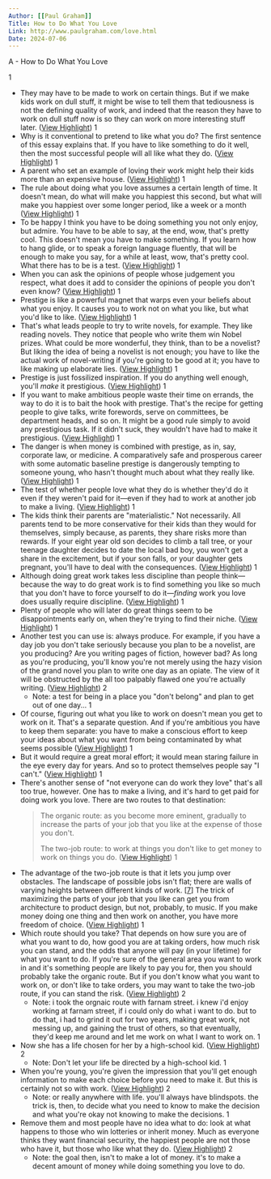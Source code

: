 ```yaml
---
Author: [[Paul Graham]]
Title: How to Do What You Love
Link: http://www.paulgraham.com/love.html
Date: 2024-07-06
---
```

A - How to Do What You Love

1
- They may have to be made to work on certain things. But if we make kids work on dull stuff, it might be wise to tell them that tediousness is not the defining quality of work, and indeed that the reason they have to work on dull stuff now is so they can work on more interesting stuff later. ([View Highlight](https://read.readwise.io/read/01gwtb1wk0c17mcny0fataxmj3))
1
- Why is it conventional to pretend to like what you do? The first sentence of this essay explains that. If you have to like something to do it well, then the most successful people will all like what they do. ([View Highlight](https://read.readwise.io/read/01gwtb3x98pr3j7fz6d2xeggmx))
1
- A parent who set an example of loving their work might help their kids more than an expensive house. ([View Highlight](https://read.readwise.io/read/01gwtb5sf9wx0z4yghcrj52mm1))
1
- The rule about doing what you love assumes a certain length of time. It doesn't mean, do what will make you happiest this second, but what will make you happiest over some longer period, like a week or a month ([View Highlight](https://read.readwise.io/read/01gwtbbcjwhvpqjhq3h6scz980))
1
- To be happy I think you have to be doing something you not only enjoy, but admire. You have to be able to say, at the end, wow, that's pretty cool. This doesn't mean you have to make something. If you learn how to hang glide, or to speak a foreign language fluently, that will be enough to make you say, for a while at least, wow, that's pretty cool. What there has to be is a test. ([View Highlight](https://read.readwise.io/read/01gwtbct9ax64zy7apawbf5ax8))
1
- When you can ask the opinions of people whose judgement you respect, what does it add to consider the opinions of people you don't even know? ([View Highlight](https://read.readwise.io/read/01gwtwhj0tfmhf9fhn5y9c6fhr))
1
- Prestige is like a powerful magnet that warps even your beliefs about what you enjoy. It causes you to work not on what you like, but what you'd like to like. ([View Highlight](https://read.readwise.io/read/01gwtwhw9gqjx6cefhp5mt37yx))
1
- That's what leads people to try to write novels, for example. They like reading novels. They notice that people who write them win Nobel prizes. What could be more wonderful, they think, than to be a novelist? But liking the idea of being a novelist is not enough; you have to like the actual work of novel-writing if you're going to be good at it; you have to like making up elaborate lies. ([View Highlight](https://read.readwise.io/read/01gwtwjeq43tmmsj35t2w06wpj))
1
- Prestige is just fossilized inspiration. If you do anything well enough, you'll *make* it prestigious. ([View Highlight](https://read.readwise.io/read/01gwvz76etasp0cq4vvkn44h82))
1
- If you want to make ambitious people waste their time on errands, the way to do it is to bait the hook with prestige. That's the recipe for getting people to give talks, write forewords, serve on committees, be department heads, and so on. It might be a good rule simply to avoid any prestigious task. If it didn't suck, they wouldn't have had to make it prestigious. ([View Highlight](https://read.readwise.io/read/01gwvz7tx29ac71tmtpm3f9734))
1
- The danger is when money is combined with prestige, as in, say, corporate law, or medicine. A comparatively safe and prosperous career with some automatic baseline prestige is dangerously tempting to someone young, who hasn't thought much about what they really like. ([View Highlight](https://read.readwise.io/read/01gwvz99mbbzbrgya4ptzqz9s4))
1
- The test of whether people love what they do is whether they'd do it even if they weren't paid for it—even if they had to work at another job to make a living. ([View Highlight](https://read.readwise.io/read/01gwvz9n6j96g69909appzqcnj))
1
- The kids think their parents are "materialistic." Not necessarily. All parents tend to be more conservative for their kids than they would for themselves, simply because, as parents, they share risks more than rewards. If your eight year old son decides to climb a tall tree, or your teenage daughter decides to date the local bad boy, you won't get a share in the excitement, but if your son falls, or your daughter gets pregnant, you'll have to deal with the consequences. ([View Highlight](https://read.readwise.io/read/01gwvzbw9vxwtvys7gxhxcc01z))
1
- Although doing great work takes less discipline than people think—because the way to do great work is to find something you like so much that you don't have to force yourself to do it—*finding* work you love does usually require discipline. ([View Highlight](https://read.readwise.io/read/01gwvzdnwfswb0c5w5x04j5w07))
1
- Plenty of people who will later do great things seem to be disappointments early on, when they're trying to find their niche. ([View Highlight](https://read.readwise.io/read/01gwvzehxdrkwfey4z8pys7d1g))
1
- Another test you can use is: always produce. For example, if you have a day job you don't take seriously because you plan to be a novelist, are you producing? Are you writing pages of fiction, however bad? As long as you're producing, you'll know you're not merely using the hazy vision of the grand novel you plan to write one day as an opiate. The view of it will be obstructed by the all too palpably flawed one you're actually writing. ([View Highlight](https://read.readwise.io/read/01gwvzfat5dyk6atkb874m19fz))
2
    - Note: a test for being in a place you "don't belong" and plan to get out of one day...
1
- Of course, figuring out what you like to work on doesn't mean you get to work on it. That's a separate question. And if you're ambitious you have to keep them separate: you have to make a conscious effort to keep your ideas about what you want from being contaminated by what seems possible ([View Highlight](https://read.readwise.io/read/01gwvzgpt2sn0tsm6fykj57zea))
1
- But it would require a great moral effort; it would mean staring failure in the eye every day for years. And so to protect themselves people say "I can't." ([View Highlight](https://read.readwise.io/read/01gwvzhjfjdsdjyy9g562ygqmj))
1
- There's another sense of "not everyone can do work they love" that's all too true, however. One has to make a living, and it's hard to get paid for doing work you love. There are two routes to that destination:
  > The organic route: as you become more eminent, gradually to increase the parts of your job that you like at the expense of those you don't. 
  > 
  > The two-job route: to work at things you don't like to get money to work on things you do. ([View Highlight](https://read.readwise.io/read/01gwvzkfpkgmk79fyp443hf906))
1
- The advantage of the two-job route is that it lets you jump over obstacles. The landscape of possible jobs isn't flat; there are walls of varying heights between different kinds of work. [[7](https://www.paulgraham.com/love.html#f7n)] The trick of maximizing the parts of your job that you like can get you from architecture to product design, but not, probably, to music. If you make money doing one thing and then work on another, you have more freedom of choice. ([View Highlight](https://read.readwise.io/read/01gwvznj86ftdbdhck0vvfhykd))
1
- Which route should you take? That depends on how sure you are of what you want to do, how good you are at taking orders, how much risk you can stand, and the odds that anyone will pay (in your lifetime) for what you want to do. If you're sure of the general area you want to work in and it's something people are likely to pay you for, then you should probably take the organic route. But if you don't know what you want to work on, or don't like to take orders, you may want to take the two-job route, if you can stand the risk. ([View Highlight](https://read.readwise.io/read/01gwvzpsmkcz7x86mezztge1hy))
2
    - Note: i took the orgnaic route with farnam street. i knew i'd enjoy working at farnam street, if i could only do what i want to do. but to do that, i had to grind it out for two years, making great work, not messing up, and gaining the trust of others, so that eventually, they'd keep me around and let me work on what I want to work on.
1
- Now she has a life chosen for her by a high-school kid. ([View Highlight](https://read.readwise.io/read/01gwvzshsk9q7f3xx7szshpcse))
2
    - Note: Don't let your life be directed by a high-school kid.
1
- When you're young, you're given the impression that you'll get enough information to make each choice before you need to make it. But this is certainly not so with work. ([View Highlight](https://read.readwise.io/read/01gwvzt80j8rcret2ksq8fjb2x))
2
    - Note: or really anywhere with life. you'll always have blindspots. the trick is, then, to decide what you need to know to make the decision and what you're okay not knowing to make the decisions.
1
- Remove them and most people have no idea what to do: look at what happens to those who win lotteries or inherit money. Much as everyone thinks they want financial security, the happiest people are not those who have it, but those who like what they do. ([View Highlight](https://read.readwise.io/read/01gwwyzsf8y53xxvt0ay3art8c))
2
    - Note: the goal then, isn't to make a lot of money. it's to make a decent amount of money while doing something you love to do.
